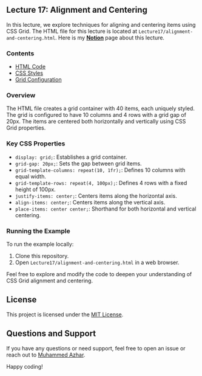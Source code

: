 ## Lecture 17: Alignment and Centering

In this lecture, we explore techniques for aligning and centering items using CSS Grid. The HTML file for this lecture is located at `Lecture17/alignment-and-centering.html`. Here is my [<ins>**Notion**</ins>](https://muhammedazhar.notion.site/Lecture-17-CSS-Grid-Alignment-Centering-fbf725ebcdf34e96beca2bb8d08f89b7?pvs=4) page about this lecture.

### Contents

- [HTML Code](https://github.com/muhammedazhar/CSS-GRID/blob/master/Lecture17/alignment-and-centering.html)
- [CSS Styles](https://github.com/muhammedazhar/CSS-GRID/blob/master/Lecture17/alignment-and-centering.html#L21)
- [Grid Configuration](https://github.com/muhammedazhar/CSS-GRID/blob/master/Lecture17/alignment-and-centering.html#L21-L29)

### Overview

The HTML file creates a grid container with 40 items, each uniquely styled. The grid is configured to have 10 columns and 4 rows with a grid gap of 20px. The items are centered both horizontally and vertically using CSS Grid properties.

### Key CSS Properties

- `display: grid;`: Establishes a grid container.
- `grid-gap: 20px;`: Sets the gap between grid items.
- `grid-template-columns: repeat(10, 1fr);`: Defines 10 columns with equal width.
- `grid-template-rows: repeat(4, 100px);`: Defines 4 rows with a fixed height of 100px.
- `justify-items: center;`: Centers items along the horizontal axis.
- `align-items: center;`: Centers items along the vertical axis.
- `place-items: center center;`: Shorthand for both horizontal and vertical centering.

### Running the Example

To run the example locally:

1. Clone this repository.
2. Open `Lecture17/alignment-and-centering.html` in a web browser.

Feel free to explore and modify the code to deepen your understanding of CSS Grid alignment and centering.

## License

This project is licensed under the [MIT License](LICENSE).

## Questions and Support

If you have any questions or need support, feel free to open an issue or reach out to [Muhammed Azhar](https://github.com/muhammedazhar).

Happy coding!